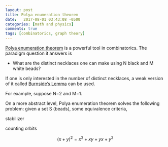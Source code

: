 ```yaml
---
layout: post
title: Polya enumeration theorem
date:   2017-08-01 03:43:08 -0500
categories: [math and physics]
comments: true
tags: [combinatorics, graph theory]
---
```


[Polya enumeration theorem](https://en.wikipedia.org/wiki/P%C3%B3lya_enumeration_theorem) is a powerful tool in combinatorics. The paradigm 
question it answers is

* What are the distinct necklaces one can make using N black and M white beads?

If one is only interested in the number of distinct necklaces,
a weak version of it called [Burnside’s Lemma](https://en.wikipedia.org/wiki/Burnside%27s_lemma) can be used.

For example, suppose N=2 and M=1.



On a more abstract level, Polya enumeration theorem solves the following problem: given a set S (beads), some equivalence criteria, 


stabilizer

counting orbits


$$(x+y)^2 = x^2 + xy + yx + y^2$$
